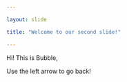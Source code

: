 ```yaml
---

layout: slide

title: "Welcome to our second slide!"

---
```


Hi! This is Bubble, 

Use the left arrow to go back!
